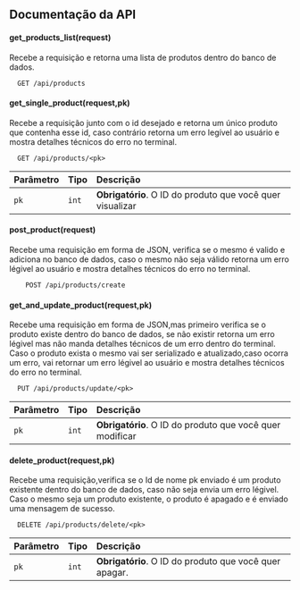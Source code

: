 
## Documentação da API

#### get_products_list(request)

Recebe a requisição e retorna uma lista de produtos dentro do banco de dados.

```http
  GET /api/products
```


#### get_single_product(request,pk)

Recebe a requisição junto com o id desejado e retorna um único produto que contenha esse id, caso contrário retorna um erro legível ao usuário e mostra detalhes técnicos do erro no terminal.

```http
  GET /api/products/<pk>
```

| Parâmetro   | Tipo       | Descrição                                   |
| :---------- | :--------- | :------------------------------------------ |
| `pk`      | `int` | **Obrigatório**. O ID do produto que você quer visualizar |

#### post_product(request)

Recebe uma requisição em forma de JSON, verifica se o mesmo é valido e adiciona no banco de dados, caso o mesmo não seja válido retorna um erro légivel ao usuário e mostra detalhes técnicos do erro no terminal.

```http
    POST /api/products/create
```

#### get_and_update_product(request,pk)

Recebe uma requisição em forma de JSON,mas primeiro verifica se o produto existe dentro do banco de dados, se não existir retorna um erro légivel mas não manda detalhes técnicos de um erro dentro do terminal. Caso o produto exista o mesmo vai ser serializado e atualizado,caso ocorra um erro, vai retornar um erro légivel ao usuário e mostra detalhes técnicos do erro no terminal. 

```http
  PUT /api/products/update/<pk>
```

| Parâmetro   | Tipo       | Descrição                                   |
| :---------- | :--------- | :------------------------------------------ |
| `pk`      | `int` | **Obrigatório**. O ID do produto que você quer modificar |

#### delete_product(request,pk)

Recebe uma requisição,verifica se o Id de nome pk enviado é um produto existente dentro do banco de dados, caso não seja envia um erro légivel. Caso o mesmo seja um produto existente, o produto é apagado e é enviado uma mensagem de sucesso.

```http
  DELETE /api/products/delete/<pk>
```

| Parâmetro   | Tipo       | Descrição                                   |
| :---------- | :--------- | :------------------------------------------ |
| `pk`      | `int` | **Obrigatório**. O ID do produto que você quer apagar. |


